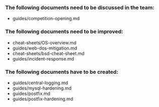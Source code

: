 ### The following documents need to be discussed in the team:
* guides/competition-opening.md

### The following documents need to be improved:
* cheat-sheets/OS-overview.md
* guides/web-dos-mitigation.md
* cheat-sheets/bsd-cheat-sheet.md
* guides/incident-response.md


### The following documents have to be created:
* guides/central-logging.md
* guides/mysql-hardening.md
* guides/postfix.md
* guides/postfix-hardening.md
